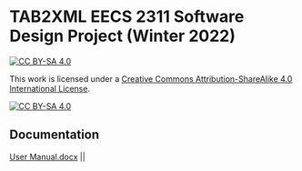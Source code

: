 # TAB2XML EECS 2311 Software Design Project (Winter 2022)
<!-- ## Run Instructions
1. Download [Eclipse](https://www.eclipse.org/downloads/) and choose the lattest version of Eclipse. 
2. After setting Eclipse, go to files -> import -> Git -> Projects from Git -> clone URL
3. Now copy this URL https://github.com/csardana/TAB2XML and paste it in the URl section of the prompt in Eclipse then click finish 
4.  -->

   

[![CC BY-SA 4.0][cc-by-sa-shield]][cc-by-sa]

This work is licensed under a
[Creative Commons Attribution-ShareAlike 4.0 International License][cc-by-sa].

[![CC BY-SA 4.0][cc-by-sa-image]][cc-by-sa]

[cc-by-sa]: http://creativecommons.org/licenses/by-sa/4.0/
[cc-by-sa-image]: https://licensebuttons.net/l/by-sa/4.0/88x31.png
[cc-by-sa-shield]: https://img.shields.io/badge/License-CC%20BY--SA%204.0-lightgrey.svg

## Documentation
[User Manual.docx](https://github.com/csardana/TAB2XML/blob/master/User%20Manual.docx) ||
